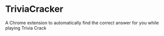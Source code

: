 TriviaCracker
=============

A Chrome extension to automatically find the correct answer for you while playing Trivia Crack
